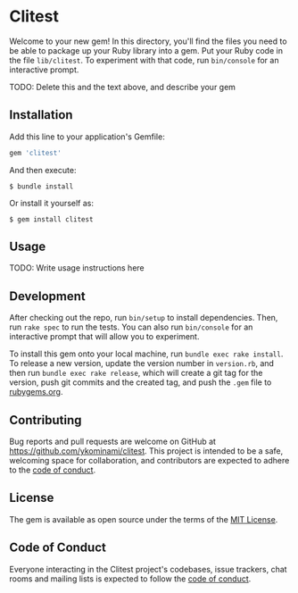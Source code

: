 # Clitest

Welcome to your new gem! In this directory, you'll find the files you need to be able to package up your Ruby library into a gem. Put your Ruby code in the file `lib/clitest`. To experiment with that code, run `bin/console` for an interactive prompt.

TODO: Delete this and the text above, and describe your gem

## Installation

Add this line to your application's Gemfile:

```ruby
gem 'clitest'
```

And then execute:

    $ bundle install

Or install it yourself as:

    $ gem install clitest

## Usage

TODO: Write usage instructions here

## Development

After checking out the repo, run `bin/setup` to install dependencies. Then, run `rake spec` to run the tests. You can also run `bin/console` for an interactive prompt that will allow you to experiment.

To install this gem onto your local machine, run `bundle exec rake install`. To release a new version, update the version number in `version.rb`, and then run `bundle exec rake release`, which will create a git tag for the version, push git commits and the created tag, and push the `.gem` file to [rubygems.org](https://rubygems.org).

## Contributing

Bug reports and pull requests are welcome on GitHub at https://github.com/ykominami/clitest. This project is intended to be a safe, welcoming space for collaboration, and contributors are expected to adhere to the [code of conduct](https://github.com/ykominami/clitest/blob/master/CODE_OF_CONDUCT.md).

## License

The gem is available as open source under the terms of the [MIT License](https://opensource.org/licenses/MIT).

## Code of Conduct

Everyone interacting in the Clitest project's codebases, issue trackers, chat rooms and mailing lists is expected to follow the [code of conduct](https://github.com/ykominami/clitest/blob/master/CODE_OF_CONDUCT.md).

